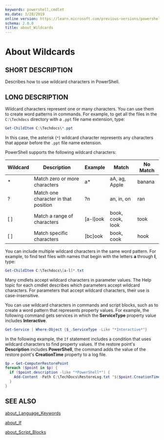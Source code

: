 ```yaml
---
keywords: powershell,cmdlet
ms.date: 3/28/2019
online version: https://learn.microsoft.com/previous-versions/powershell/module/microsoft.powershell.core/about/about_wildcards?view=powershell-4.0&WT.mc_id=ps-gethelp
schema: 2.0.0
title: about_Wildcards
---
```


# About Wildcards

## SHORT DESCRIPTION

Describes how to use wildcard characters in PowerShell.

## LONG DESCRIPTION

Wildcard characters represent one or many characters. You can use them to
create word patterns in commands. For example, to get all the files in the
`C:\Techdocs` directory with a `.ppt` file name extension, type:

```powershell
Get-ChildItem C:\Techdocs\*.ppt
```

In this case, the asterisk (`*`) wildcard character represents any characters
that appear before the `.ppt` file name extension.

PowerShell supports the following wildcard characters:

|Wildcard|Description               |Example |Match        |No Match|
|--------|--------------------------|--------|-------------|--------|
|*       |Match zero or more characters | a*  | aA, ag, Apple | banana |
|?       |Match one character in that position | ?n | an, in, on | ran |
|[ ]     |Match a range of characters | [a-l]ook | book, cook, look | took |
|[ ]     |Match specific characters | [bc]ook | book, cook | hook |

You can include multiple wildcard characters in the same word pattern. For
example, to find text files with names that begin with the letters **a**
through **l**, type:

```powershell
Get-ChildItem C:\Techdocs\[a-l]*.txt
```

Many cmdlets accept wildcard characters in parameter values. The Help topic for
each cmdlet describes which parameters accept wildcard characters. For
parameters that accept wildcard characters, their use is case-insensitive.

You can use wildcard characters in commands and script blocks, such as to
create a word pattern that represents property values. For example, the
following command gets services in which the **ServiceType** property value
includes **Interactive**.

```powershell
Get-Service | Where-Object {$_.ServiceType -Like "*Interactive*"}
```

In the following example, the `If` statement includes a condition that uses
wildcard characters to find property values. If the restore point's
**Description** includes **PowerShell**, the command adds the value of the
restore point's **CreationTime** property to a log file.

```powershell
$p = Get-ComputerRestorePoint
foreach ($point in $p) {
  if ($point.description -like "*PowerShell*") {
    Add-Content -Path C:\TechDocs\RestoreLog.txt "$($point.CreationTime)"
  }
}
```

## SEE ALSO

[about_Language_Keywords](about_Language_Keywords.md)

[about_If](about_If.md)

[about_Script_Blocks](about_Script_Blocks.md)
